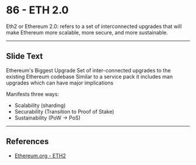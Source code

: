 # 86 - ETH 2.0

Eth2 or Ethereum 2.0: refers to a set of interconnected upgrades that will make Ethereum more scalable, more secure, and more sustainable.

---
## Slide Text
Ethereum's Biggest Upgrade
Set of inter-connected upgrades to the existing Ethereum codebase
Similar to a service pack it includes man upgrades which can have major implications

Manifests three ways:
- Scalability (sharding)
- Securability (Transition to Proof of Stake)
- Sustainability (PoW -> PoS) 

---
## References
- [Ethereum.org - ETH2](https://ethereum.org/en/eth2/)